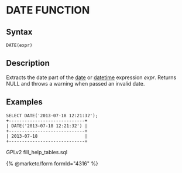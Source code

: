 # DATE FUNCTION

## Syntax

```
DATE(expr)
```

## Description

Extracts the date part of the [date](../../data-types/date-and-time-data-types/date.md) or [datetime](../../data-types/date-and-time-data-types/datetime.md) expression _expr_. Returns NULL and throws a warning when passed an invalid date.

## Examples

```
SELECT DATE('2013-07-18 12:21:32');
+-----------------------------+
| DATE('2013-07-18 12:21:32') |
+-----------------------------+
| 2013-07-18                  |
+-----------------------------+
```

GPLv2 fill\_help\_tables.sql

{% @marketo/form formId="4316" %}
